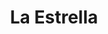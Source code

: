 ---
title: "La Estrella"
url: /ciudad-autonoma-de-buenos-aires/la-estrella-nazca/
shop: panadería
---